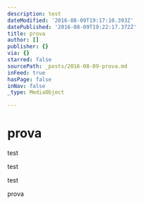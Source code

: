 ```yaml
---
description: test
dateModified: '2016-08-09T19:17:10.393Z'
datePublished: '2016-08-09T19:22:17.372Z'
title: prova
author: []
publisher: {}
via: {}
starred: false
sourcePath: _posts/2016-08-09-prova.md
inFeed: true
hasPage: false
inNav: false
_type: MediaObject

---
```

# prova

test

test

test

prova